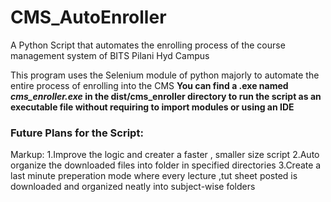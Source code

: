 # CMS_AutoEnroller
A Python Script that automates the enrolling process of the course management system of BITS Pilani Hyd Campus

This program uses the Selenium module of python majorly to automate the entire process of enrolling into the CMS
**You can find a .exe named *cms_enroller.exe* in the dist/cms_enroller directory to run the script as an executable file without requiring to import modules or using an IDE**

### Future Plans for the Script:
Markup: 1.Improve the logic and creater a faster , smaller size script
2.Auto organize the downloaded files into folder in specified directories
3.Create a last minute preperation mode where every lecture ,tut sheet posted is downloaded and organized neatly into subject-wise folders
 

